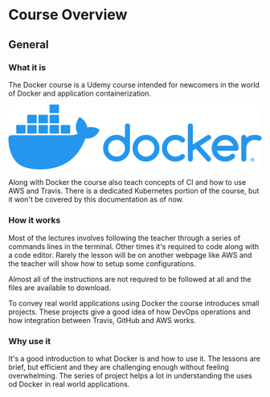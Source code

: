 # Course Overview 

## General 

### **What it is**
The Docker course is a Udemy course intended for newcomers in the world of Docker and application containerization. 

![Docker](../imgs/docker-logo.png)

Along with Docker the course also teach concepts of CI and how to use AWS and Travis. There is a dedicated Kubernetes portion of the course, but it won't be covered by this documentation as of now.

### **How it works**
Most of the lectures involves following the teacher through a series of commands lines in the terminal. Other times it's required to code along with a code editor. Rarely the lesson will be on another webpage like AWS and the teacher will show how to setup some configurations. 

Almost all of the instructions are not required to be followed at all and the files are available to download.

To convey real world applications using Docker the course introduces small projects. These projects give a good idea of how DevOps operations and how integration between Travis, GitHub and AWS works. 

### **Why use it**
It's a good introduction to what Docker is and how to use it. The lessons are brief, but efficient and they are challenging enough without feeling overwhelming. The series of project helps a lot in understanding the uses od Docker in real world applications.
